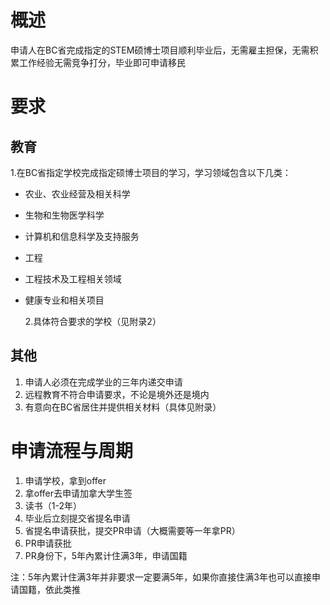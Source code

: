 # 概述

申请人在BC省完成指定的STEM硕博士项目顺利毕业后，无需雇主担保，无需积累工作经验无需竞争打分，毕业即可申请移民

# 要求

## 教育

1.在BC省指定学校完成指定硕博士项目的学习，学习领域包含以下几类：

* 农业、农业经营及相关科学
* 生物和生物医学科学
* 计算机和信息科学及支持服务
* 工程
* 工程技术及工程相关领域
* 健康专业和相关项目

  2.具体符合要求的学校（见附录2）

## 其他

1. 申请人必须在完成学业的三年内递交申请
2. 远程教育不符合申请要求，不论是境外还是境内
3. 有意向在BC省居住并提供相关材料（具体见附录）

# 申请流程与周期

1. 申请学校，拿到offer
2. 拿offer去申请加拿大学生签
3. 读书（1-2年）
4. 毕业后立刻提交省提名申请
5. 省提名申请获批，提交PR申请（大概需要等一年拿PR）
6. PR申请获批
7. PR身份下，5年內累计住满3年，申请国籍

注：5年內累计住满3年并非要求一定要满5年，如果你直接住满3年也可以直接申请国籍，依此类推

